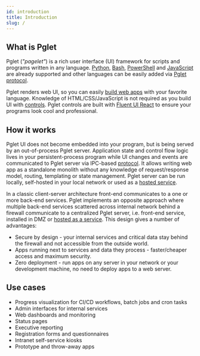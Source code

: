 ```yaml
---
id: introduction
title: Introduction
slug: /
---
```


## What is Pglet

Pglet (*"pagelet"*) is a rich user interface (UI) framework for scripts and programs written in any language. [Python](/docs/tutorials/python), [Bash](/docs/tutorials/bash), [PowerShell](/docs/tutorials/powershell) and [JavaScript](/docs/tutorials/javascript) are already supported and other languages can be easily added via [Pglet protocol](/docs/reference/protocol).

Pglet renders web UI, so you can easily [build web apps](/docs/quickstart) with your favorite language. Knowledge of HTML/CSS/JavaScript is not required as you build UI with [controls](/docs/reference/controls). Pglet controls are built with [Fluent UI React](https://developer.microsoft.com/en-us/fluentui#/controls/web) to ensure your programs look cool and professional.

## How it works

Pglet UI does not become embedded into your program, but is being served by an out-of-process Pglet server. Application state and control flow logic lives in your persistent-process program while UI changes and events are communicated to Pglet server via IPC-based [protocol](/docs/reference/protocol). It allows writing web app as a standalone monolith without any knowledge of request/response model, routing, templating or state management. Pglet server can be run locally, self-hosted in your local network or used as a [hosted service](https://pglet.io).

In a classic client-server architecture front-end communicates to a one or more back-end services. Pglet implements an opposite approach where multiple back-end services scattered across internal network behind a firewall communicate to a centralized Pglet server, i.e. front-end service, installed in DMZ or [hosted as a service](https://pglet.io). This design gives a number of advantages:

* Secure by design - your internal services and critical data stay behind the firewall and not accessible from the outside world.
* Apps running next to services and data they process - faster/cheaper access and maximum security.
* Zero deployment - run apps on any server in your network or your development machine, no need to deploy apps to a web server.

## Use cases

* Progress visualization for CI/CD workflows, batch jobs and cron tasks 
* Admin interfaces for internal services
* Web dashboards and monitoring
* Status pages
* Executive reporting
* Registration forms and questionnaires
* Intranet self-service kiosks
* Prototype and throw-away apps